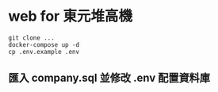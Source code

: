 # web for 東元堆高機

```
git clone ...
docker-compose up -d
cp .env.example .env
```

## 匯入 company.sql 並修改 .env 配置資料庫
